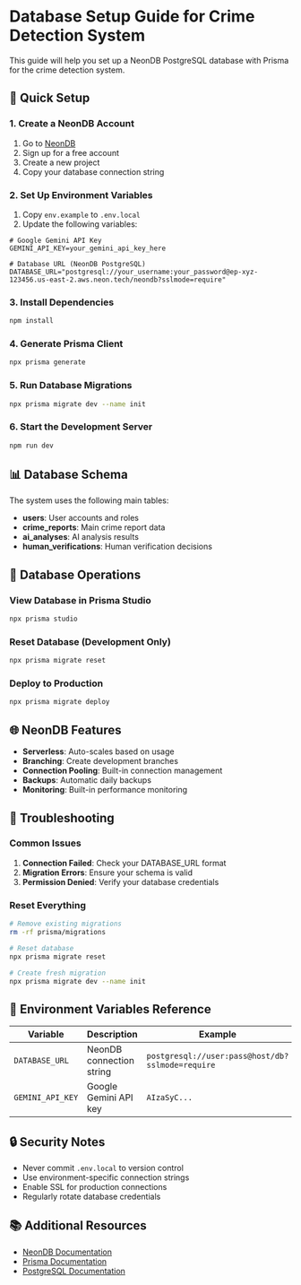 # Database Setup Guide for Crime Detection System

This guide will help you set up a NeonDB PostgreSQL database with Prisma for the crime detection system.

## 🚀 Quick Setup

### 1. Create a NeonDB Account

1. Go to [NeonDB](https://neon.tech/)
2. Sign up for a free account
3. Create a new project
4. Copy your database connection string

### 2. Set Up Environment Variables

1. Copy `env.example` to `.env.local`
2. Update the following variables:

```env
# Google Gemini API Key
GEMINI_API_KEY=your_gemini_api_key_here

# Database URL (NeonDB PostgreSQL)
DATABASE_URL="postgresql://your_username:your_password@ep-xyz-123456.us-east-2.aws.neon.tech/neondb?sslmode=require"
```

### 3. Install Dependencies

```bash
npm install
```

### 4. Generate Prisma Client

```bash
npx prisma generate
```

### 5. Run Database Migrations

```bash
npx prisma migrate dev --name init
```

### 6. Start the Development Server

```bash
npm run dev
```

## 📊 Database Schema

The system uses the following main tables:

- **users**: User accounts and roles
- **crime_reports**: Main crime report data
- **ai_analyses**: AI analysis results
- **human_verifications**: Human verification decisions

## 🔧 Database Operations

### View Database in Prisma Studio

```bash
npx prisma studio
```

### Reset Database (Development Only)

```bash
npx prisma migrate reset
```

### Deploy to Production

```bash
npx prisma migrate deploy
```

## 🌐 NeonDB Features

- **Serverless**: Auto-scales based on usage
- **Branching**: Create development branches
- **Connection Pooling**: Built-in connection management
- **Backups**: Automatic daily backups
- **Monitoring**: Built-in performance monitoring

## 🚨 Troubleshooting

### Common Issues

1. **Connection Failed**: Check your DATABASE_URL format
2. **Migration Errors**: Ensure your schema is valid
3. **Permission Denied**: Verify your database credentials

### Reset Everything

```bash
# Remove existing migrations
rm -rf prisma/migrations

# Reset database
npx prisma migrate reset

# Create fresh migration
npx prisma migrate dev --name init
```

## 📝 Environment Variables Reference

| Variable | Description | Example |
|----------|-------------|---------|
| `DATABASE_URL` | NeonDB connection string | `postgresql://user:pass@host/db?sslmode=require` |
| `GEMINI_API_KEY` | Google Gemini API key | `AIzaSyC...` |

## 🔒 Security Notes

- Never commit `.env.local` to version control
- Use environment-specific connection strings
- Enable SSL for production connections
- Regularly rotate database credentials

## 📚 Additional Resources

- [NeonDB Documentation](https://neon.tech/docs)
- [Prisma Documentation](https://www.prisma.io/docs)
- [PostgreSQL Documentation](https://www.postgresql.org/docs/)
